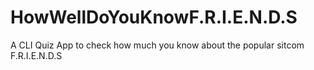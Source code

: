 # HowWellDoYouKnowF.R.I.E.N.D.S

A CLI Quiz App to check how much you know about the popular sitcom F.R.I.E.N.D.S
